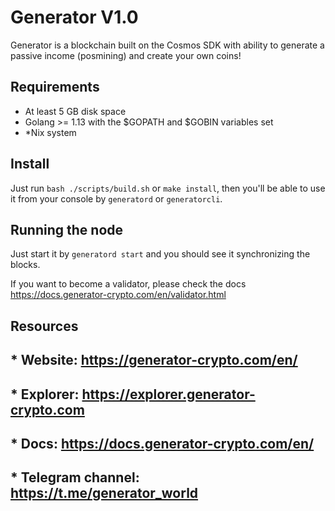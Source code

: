 # Generator V1.0

Generator is a blockchain built on the Cosmos SDK with ability to generate a passive income (posmining) and create your own coins!

## Requirements

 - At least 5 GB disk space
 - Golang >= 1.13 with the $GOPATH and $GOBIN variables set
 - *Nix system
 
## Install

Just run `bash ./scripts/build.sh` or `make install`, then you'll be able to use it from your console by  `generatord` or `generatorcli`.

## Running the node

Just start it by `generatord start` and you should see it synchronizing the blocks. 

If you want to become a validator, please check the docs <https://docs.generator-crypto.com/en/validator.html>

## Resources

## * Website: <https://generator-crypto.com/en/>
## * Explorer: <https://explorer.generator-crypto.com>
## * Docs: <https://docs.generator-crypto.com/en/>
## * Telegram channel: <https://t.me/generator_world>
